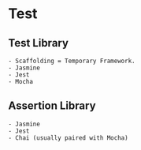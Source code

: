 # Test

## Test Library

    - Scaffolding = Temporary Framework.
    - Jasmine
    - Jest
    - Mocha

## Assertion Library

    - Jasmine
    - Jest
    - Chai (usually paired with Mocha)
